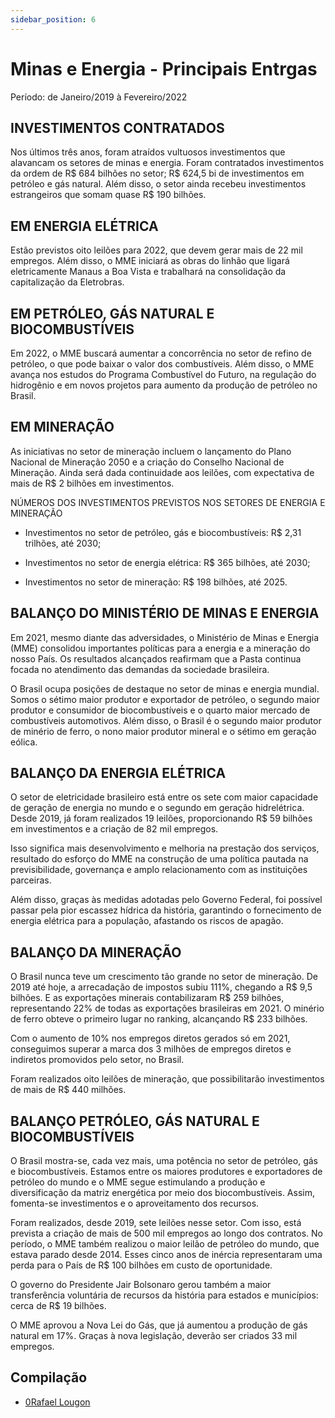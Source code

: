 ```yaml
---
sidebar_position: 6
---
```


# Minas e Energia - Principais Entrgas

Período: de Janeiro/2019 à Fevereiro/2022

## INVESTIMENTOS CONTRATADOS

Nos últimos três anos, foram atraídos vultuosos investimentos que alavancam os setores de minas e energia. Foram contratados investimentos da ordem de R$ 684 bilhões no setor; R$ 624,5 bi de investimentos em petróleo e gás natural. Além disso, o setor ainda recebeu investimentos estrangeiros que somam quase R$ 190 bilhões.

## EM ENERGIA ELÉTRICA

Estão previstos oito leilões para 2022, que devem gerar mais de 22 mil empregos. Além disso, o MME iniciará as obras do linhão que ligará eletricamente Manaus a Boa Vista e trabalhará na consolidação da capitalização da Eletrobras.

## EM PETRÓLEO, GÁS NATURAL E BIOCOMBUSTÍVEIS

Em 2022, o MME buscará aumentar a concorrência no setor de refino de petróleo, o que pode baixar o valor dos combustíveis. Além disso, o MME avança nos estudos do Programa Combustível do Futuro, na regulação do hidrogênio e em novos projetos para aumento da produção de petróleo no Brasil.

## EM MINERAÇÃO

As iniciativas no setor de mineração incluem o lançamento do Plano Nacional de Mineração 2050 e a criação do Conselho Nacional de Mineração. Ainda será dada continuidade aos leilões, com expectativa de mais de R$ 2 bilhões em investimentos.

NÚMEROS DOS INVESTIMENTOS PREVISTOS NOS SETORES DE ENERGIA E MINERAÇÃO

- Investimentos no setor de petróleo, gás e biocombustíveis: R$ 2,31 trilhões, até 2030;

- Investimentos no setor de energia elétrica: R$ 365 bilhões, até 2030;

- Investimentos no setor de mineração: R$ 198 bilhões, até 2025.

## BALANÇO DO MINISTÉRIO DE MINAS E ENERGIA

Em 2021, mesmo diante das adversidades, o Ministério de Minas e Energia (MME) consolidou importantes políticas para a energia e a mineração do nosso País. Os resultados alcançados reafirmam que a Pasta continua focada no atendimento das demandas da sociedade brasileira.

O Brasil ocupa posições de destaque no setor de minas e energia mundial. Somos o sétimo maior produtor e exportador de petróleo, o segundo maior produtor e consumidor de biocombustíveis e o quarto maior mercado de combustíveis automotivos. Além disso, o Brasil é o segundo maior produtor de minério de ferro, o nono maior produtor mineral e o sétimo em geração eólica.

## BALANÇO DA ENERGIA ELÉTRICA

O setor de eletricidade brasileiro está entre os sete com maior capacidade de geração de energia no mundo e o segundo em geração hidrelétrica. Desde 2019, já foram realizados 19 leilões, proporcionando R$ 59 bilhões em investimentos e a criação de 82 mil empregos.

Isso significa mais desenvolvimento e melhoria na prestação dos serviços, resultado do esforço do MME na construção de uma política pautada na previsibilidade, governança e amplo relacionamento com as instituições parceiras.

Além disso, graças às medidas adotadas pelo Governo Federal, foi possível passar pela pior escassez hídrica da história, garantindo o fornecimento de energia elétrica para a população, afastando os riscos de apagão.

## BALANÇO DA MINERAÇÃO

O Brasil nunca teve um crescimento tão grande no setor de mineração. De 2019 até hoje, a arrecadação de impostos subiu 111%, chegando a R$ 9,5 bilhões. E as exportações minerais contabilizaram R$ 259 bilhões, representando 22% de todas as exportações brasileiras em 2021. O minério de ferro obteve o primeiro lugar no ranking, alcançando R$ 233 bilhões.

Com o aumento de 10% nos empregos diretos gerados só em 2021, conseguimos superar a marca dos 3 milhões de empregos diretos e indiretos promovidos pelo setor, no Brasil.

Foram realizados oito leilões de mineração, que possibilitarão investimentos de mais de R$ 440 milhões.

## BALANÇO PETRÓLEO, GÁS NATURAL E BIOCOMBUSTÍVEIS

O Brasil mostra-se, cada vez mais, uma potência no setor de petróleo, gás e biocombustíveis. Estamos entre os maiores produtores e exportadores de petróleo do mundo e o MME segue estimulando a produção e diversificação da matriz energética por meio dos biocombustíveis. Assim, fomenta-se investimentos e o aproveitamento dos recursos.

Foram realizados, desde 2019, sete leilões nesse setor. Com isso, está prevista a criação de mais de 500 mil empregos ao longo dos contratos. No período, o MME também realizou o maior leilão de petróleo do mundo, que estava parado desde 2014. Esses cinco anos de inércia representaram uma perda para o País de R$ 100 bilhões em custo de oportunidade.

O governo do Presidente Jair Bolsonaro gerou também a maior transferência voluntária de recursos da história para estados e municípios: cerca de R$ 19 bilhões.

O MME aprovou a Nova Lei do Gás, que já aumentou a produção de gás natural em 17%. Graças à nova legislação, deverão ser criados 33 mil empregos.

## Compilação

 - [0Rafael Lougon](https://www.entregasdogoverno.com/2022/03/ministerio-de-minas-e-energia.html)